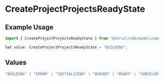 # CreateProjectProjectsReadyState

## Example Usage

```typescript
import { CreateProjectProjectsReadyState } from "@vercel/sdk/models/operations/createproject.js";

let value: CreateProjectProjectsReadyState = "BUILDING";
```

## Values

```typescript
"BUILDING" | "ERROR" | "INITIALIZING" | "QUEUED" | "READY" | "CANCELED"
```